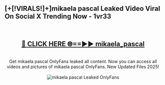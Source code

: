 <h2>[+[!VIRALS!]+]mikaela pascal Leaked Video Viral On Social X Trending Now - 1vr33</h2>
<br>
<div align="center">
<h2><a href="https://libra.edu.pl?mikaela_pascal" rel="nofollow">🔴 CLICK HERE 🌐==►► mikaela_pascal</a></h2>
<br>
Get mikaela pascal OnlyFans leaked all content. Now you can access all videos and pictures of mikaela pascal OnlyFans. New Updated Files 2025!
<br>
<br>
<a href="https://libra.edu.pl?mikaela_pascal" rel="nofollow" data-target="animated-image.originalLink"><img src="https://i.ibb.co.com/WyWwxjT/player-gif2.gif" alt="mikaela pascal Leaked OnlyFans" style="max-width: 100%; display: inline-block;" data-target="animated-image.originalImage"></a>
</div>
<br>